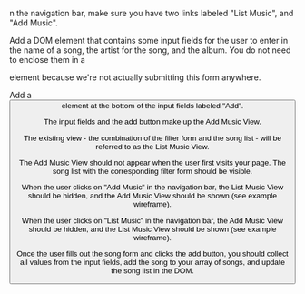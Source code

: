 n the navigation bar, make sure you have two links labeled "List Music", and "Add Music".

Add a DOM element that contains some input fields for the user to enter in the name of a song, the artist for the song, and the album. You do not need to enclose them in a <form> element because we're not actually submitting this form anywhere.

Add a <button> element at the bottom of the input fields labeled "Add".

The input fields and the add button make up the Add Music View.

The existing view - the combination of the filter form and the song list - will be referred to as the List Music View.

The Add Music View should not appear when the user first visits your page. The song list with the corresponding filter form should be visible.

When the user clicks on "Add Music" in the navigation bar, the List Music View should be hidden, and the Add Music View should be shown (see example wireframe).

When the user clicks on "List Music" in the navigation bar, the Add Music View should be hidden, and the List Music View should be shown (see example wireframe).

Once the user fills out the song form and clicks the add button, you should collect all values from the input fields, add the song to your array of songs, and update the song list in the DOM.

